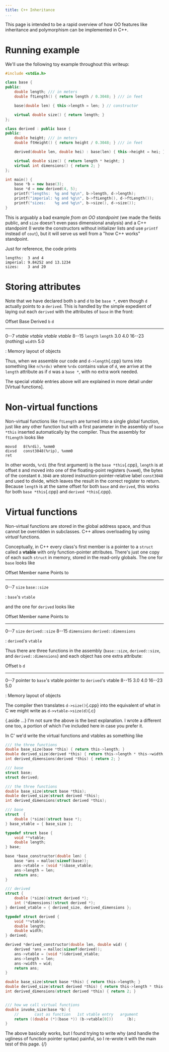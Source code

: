 ```yaml
---
title: C++ Inheritance
...
```


This page is intended to be a rapid overview of how OO features like inheritance and polymorphism can be implemented in C++.

# Running example

We'll use the following toy example throughout this writeup:

````cpp
#include <stdio.h>

class base {
public:
    double length; /// in meters
    double ftLength() { return length / 0.3048; } /// in feet

    base(double len) { this->length = len; } // constructor

    virtual double size() { return length; }
};

class derived : public base {
public:
    double height; /// in meters
    double ftHeight() { return height / 0.3048; } /// in feet

    derived(double len, double hei) : base(len) { this->height = hei; } // constructor

    virtual double size() { return length * height; }
    virtual int dimensions() { return 2; }
};

int main() {
    base *b = new base(3);
    base *d = new derived(4, 5);
    printf("lengths:  %g and %g\n", b->length, d->length);
    printf("imperial: %g and %g\n", b->ftLength(), d->ftLength());
    printf("sizes:    %g and %g\n", b->size(), d->size());
}
````

This is arguably a bad example *from an OO standpoint* (we made the fields public, and `size` doesn't even pass dimensional analysis) and a C++ standpoint (I wrote the constructors without initializer lists and use `printf` instead of `cout`),
but it will serve us well from a "how C++ works" standpoint.

Just for reference, the code prints

    lengths:  3 and 4
    imperial: 9.84252 and 13.1234
    sizes:    3 and 20

# Storing attributes

Note that we have declared both `b` and `d` to be `base *`,
even though `d` actually points to a `derived`.
This is handled by the simple expedient of laying out each `derived` with the attributes of `base` in the front:

Offset          Base        Derived     `b`         `d`
-------------   ----------  ----------  ----------  ----------
0--7            *vtable*    *vtable*    *vtable*    *vtable*
8--15           `length`    `length`    3.0         4.0
16--23          (nothing)   `width`                 5.0

: Memory layout of objects


Thus, when we assemble our code and `d->length`{.cpp} turns into something like `n(%rdx)` where `%rdx` contains value of `d`,
we arrive at the `length` attribute as if `d` was a `base *`, with no extra work needed.

The special *vtable* entries above will are explained in more detail under [Virtual functions].

# Non-virtual functions

Non-virtual functions like `ftLength` are turned into a single global function,
just like any other function
but with a first parameter in the assembly of `base *this` inserted automatically by the compiler.
Thus the assembly for `ftLength` looks like

    movsd   8(%rdi), %xmm0
    divsd   const3048(%rip), %xmm0
    ret

In other words, `%rdi` (the first argument) is the `base *this`{.cpp},
`length` is at offset `8` and moved into one of the floating-point registers (`%xmm0`),
the bytes of the constant `0.3048` are stored instruction-pointer-relative label `const3048` and used to divide,
which leaves the result in the correct register to return.
Because `length` is at the same offset for both `base` and `derived`, this works for both `base *this`{.cpp} and `derived *this`{.cpp}.

# Virtual functions

Non-virtual functions are stored in the global address space, and thus cannot be overridden in subclasses.
C++ allows overloading by using *virtual* functions.

Conceptually, in C++ every class's first member is a pointer to a `struct` called a **vtable** with only function-pointer attributes.
There's just one copy of each such `struct` in memory, stored in the read-only globals.
The one for `base` looks like

Offset          Member name     Points to
-------------   --------------  ------------------------
0--7            `size`          `base::size` 

: `base`'s `vtable`

and the one for `derived` looks like

Offset          Member name     Points to
-------------   --------------  ------------------------
0--7            `size`          `derived::size` 
8--15           `dimensions`    `derived::dimensions` 

: `derived`'s `vtable`

Thus there are three functions in the assembly (`base::size`, `derived::size`, and `derived::dimensions`)
and each object has one extra attribute:

Offset          `b`                         `d`
-------------   --------------------------- ------------------------------
0--7            pointer to `base`'s vtable  pointer to `derived`'s vtable
8--15           3.0                         4.0
16--23                                      5.0

: Memory layout of objects

The compiler then translates `d->size()`{.cpp} into the equivalent of what in C we might write as `d->vtable->size(d)`{.c}

{.aside ...} I'm not sure the above is the best explanation.
I wrote a different one too, a portion of which I've included here in case you prefer it.

In C' we'd write the virtual functions and vtables as something like

````c
/// the three functions
double base_size(base *this) { return this->length; }
double derived_size(derived *this) { return this->length * this->width; }
int derived_dimensions(derived *this) { return 2; }

/// base
struct base;
struct derived;

/// the three functions
double base_size(struct base *this);
double derived_size(struct derived *this);
int derived_dimensions(struct derived *this);

/// base
struct  {
    double (*size)(struct base *);
} base_vtable = { base_size };

typedef struct base {
    void **vtable;
    double length;
} base;

base *base_constructor(double len) {
    base *ans = malloc(sizeof(base));
    ans->vtable = (void *)&base_vtable;
    ans->length = len;
    return ans;
}

/// derived
struct {
    double (*size)(struct derived *);
    int (*dimensions)(struct derived *);
} derived_vtable = { derived_size, derived_dimensions };

typedef struct derived {
    void **vtable;
    double length;
    double width;
} derived;

derived *derived_constructor(double len, double wid) {
    derived *ans = malloc(sizeof(derived));
    ans->vtable = (void *)&derived_vtable;
    ans->length = len;
    ans->width = wid;
    return ans;
}

double base_size(struct base *this) { return this->length; }
double derived_size(struct derived *this) { return this->length * this->width; }
int derived_dimensions(struct derived *this) { return 2; }


/// how we call virtual functions
double invoke_size(base *b) {
    //       cast as function   1st vtable entry   argument
    return ((double (*)(base *)) (b->vtable[0]))      (b);
}
````

The above basically works, but I found trying to write why (and handle the ugliness of function pointer syntax) painful,
so I re-wrote it with the main test of this page.
{/}

